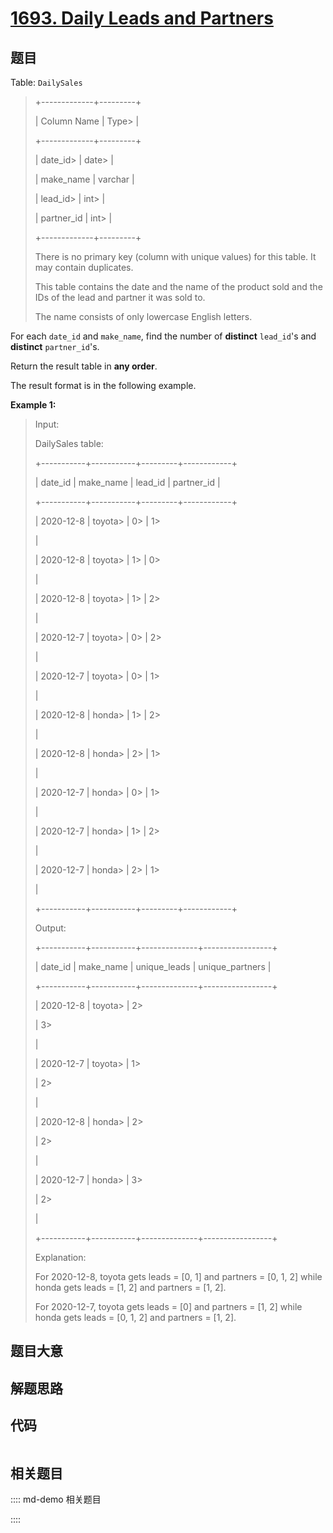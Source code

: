 # [1693. Daily Leads and Partners](https://leetcode.com/problems/daily-leads-and-partners)

## 题目

Table: `DailySales`

> 
> 
> 
> 
> 
> +-------------+---------+
> 
> | Column Name | Type> 
> |
> 
> +-------------+---------+
> 
> | date_id> 
>  | date> 
> |
> 
> | make_name   | varchar |
> 
> | lead_id> 
>  | int> 
>  |
> 
> | partner_id  | int> 
>  |
> 
> +-------------+---------+
> 
> There is no primary key (column with unique values) for this table. It may contain duplicates.
> 
> This table contains the date and the name of the product sold and the IDs of the lead and partner it was sold to.
> 
> The name consists of only lowercase English letters.
> 
> 



For each `date_id` and `make_name`, find the number of **distinct**
`lead_id`'s and **distinct** `partner_id`'s.

Return the result table in **any order**.

The result format is in the following example.



**Example 1:**

> Input: 
> 
> DailySales table:
> 
> +-----------+-----------+---------+------------+
> 
> | date_id   | make_name | lead_id | partner_id |
> 
> +-----------+-----------+---------+------------+
> 
> | 2020-12-8 | toyota> 
> | 0> 
>    | 1> 
> > 
>   |
> 
> | 2020-12-8 | toyota> 
> | 1> 
>    | 0> 
> > 
>   |
> 
> | 2020-12-8 | toyota> 
> | 1> 
>    | 2> 
> > 
>   |
> 
> | 2020-12-7 | toyota> 
> | 0> 
>    | 2> 
> > 
>   |
> 
> | 2020-12-7 | toyota> 
> | 0> 
>    | 1> 
> > 
>   |
> 
> | 2020-12-8 | honda> 
>  | 1> 
>    | 2> 
> > 
>   |
> 
> | 2020-12-8 | honda> 
>  | 2> 
>    | 1> 
> > 
>   |
> 
> | 2020-12-7 | honda> 
>  | 0> 
>    | 1> 
> > 
>   |
> 
> | 2020-12-7 | honda> 
>  | 1> 
>    | 2> 
> > 
>   |
> 
> | 2020-12-7 | honda> 
>  | 2> 
>    | 1> 
> > 
>   |
> 
> +-----------+-----------+---------+------------+
> 
> Output: 
> 
> +-----------+-----------+--------------+-----------------+
> 
> | date_id   | make_name | unique_leads | unique_partners |
> 
> +-----------+-----------+--------------+-----------------+
> 
> | 2020-12-8 | toyota> 
> | 2> 
> > 
> > 
> | 3> 
> > 
> > 
>    |
> 
> | 2020-12-7 | toyota> 
> | 1> 
> > 
> > 
> | 2> 
> > 
> > 
>    |
> 
> | 2020-12-8 | honda> 
>  | 2> 
> > 
> > 
> | 2> 
> > 
> > 
>    |
> 
> | 2020-12-7 | honda> 
>  | 3> 
> > 
> > 
> | 2> 
> > 
> > 
>    |
> 
> +-----------+-----------+--------------+-----------------+
> 
> Explanation: 
> 
> For 2020-12-8, toyota gets leads = [0, 1] and partners = [0, 1, 2] while honda gets leads = [1, 2] and partners = [1, 2].
> 
> For 2020-12-7, toyota gets leads = [0] and partners = [1, 2] while honda gets leads = [0, 1, 2] and partners = [1, 2].
> 
> 


## 题目大意

## 解题思路

## 代码

```javascript

```

## 相关题目

:::: md-demo 相关题目

::::
